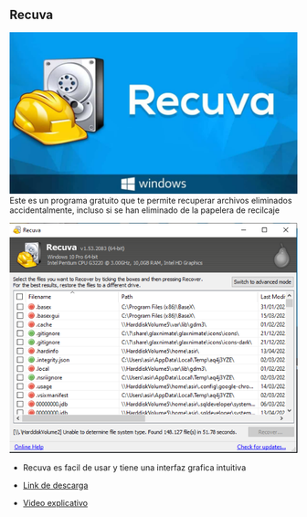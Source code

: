 ## Recuva
![image](Recuva.jpg)
Este es un programa gratuito que te permite recuperar archivos eliminados accidentalmente, incluso si se han eliminado de la papelera de recilcaje 

![image](recuvainfo.PNG)
- Recuva es facil de usar y tiene una interfaz grafica intuitiva 




- [Link de descarga](https://www.ccleaner.com/es-es/recuva)
- [Video explicativo](https://youtu.be/7DakC0po-CE)
